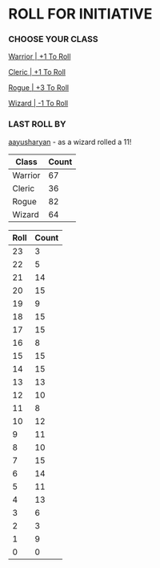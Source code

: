 # ROLL FOR INITIATIVE
### CHOOSE YOUR CLASS

[Warrior | +1 To Roll](https://github.com/benjaminsampica/benjaminsampica/issues/new?title=roll%7Cwarrior&body=Just+click+%27Submit+new+issue%27.)

[Cleric | +1 To Roll](https://github.com/benjaminsampica/benjaminsampica/issues/new?title=roll%7Ccleric&body=Just+click+%27Submit+new+issue%27.)

[Rogue | +3 To Roll](https://github.com/benjaminsampica/benjaminsampica/issues/new?title=roll%7Crogue&body=Just+click+%27Submit+new+issue%27.)

[Wizard | -1 To Roll](https://github.com/benjaminsampica/benjaminsampica/issues/new?title=roll%7Cwizard&body=Just+click+%27Submit+new+issue%27.)
### LAST ROLL BY
[aayusharyan](https://www.github.com/aayusharyan) - as a wizard rolled a 11!

|Class|Count|
|-|-|
|Warrior|67|
|Cleric|36|
|Rogue|82|
|Wizard|64|

|Roll|Count|
|-|-|
|23|3
|22|5
|21|14
|20|15
|19|9
|18|15
|17|15
|16|8
|15|15
|14|15
|13|13
|12|10
|11|8
|10|12
|9|11
|8|10
|7|15
|6|14
|5|11
|4|13
|3|6
|2|3
|1|9
|0|0
